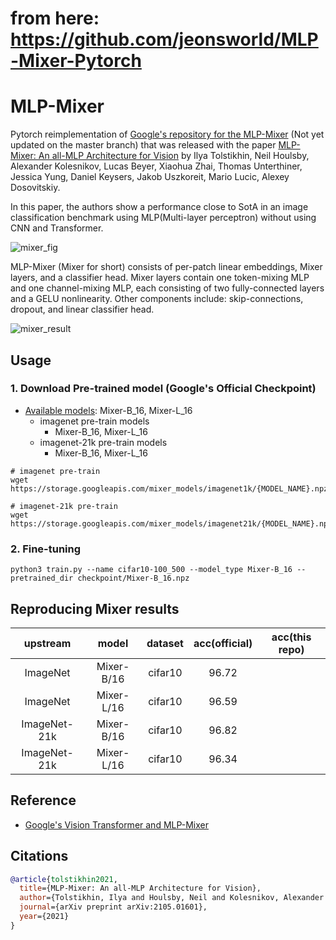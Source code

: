 # from here: https://github.com/jeonsworld/MLP-Mixer-Pytorch


# MLP-Mixer

Pytorch reimplementation of [Google's repository for the MLP-Mixer](https://github.com/google-research/vision_transformer/tree/linen) (Not yet updated on the master branch) that was released with the paper [MLP-Mixer: An all-MLP Architecture for Vision](https://arxiv.org/abs/2105.01601) by Ilya Tolstikhin, Neil Houlsby, Alexander Kolesnikov, Lucas Beyer, Xiaohua Zhai, Thomas Unterthiner, Jessica Yung, Daniel Keysers, Jakob Uszkoreit, Mario Lucic, Alexey Dosovitskiy.

In this paper, the authors show a performance close to SotA in an image classification benchmark using MLP(Multi-layer perceptron) without using CNN and Transformer.

![mixer_fig](./img/mixer_figure.png)

MLP-Mixer (Mixer for short) consists of per-patch linear embeddings, Mixer layers, and a classifier head. Mixer layers contain one token-mixing MLP and one channel-mixing MLP, each consisting of two fully-connected layers and a GELU nonlinearity. Other components include: skip-connections, dropout, and linear classifier head.

![mixer_result](./img/mixer_result.png)


## Usage
### 1. Download Pre-trained model (Google's Official Checkpoint)
* [Available models](https://console.cloud.google.com/storage/browser/mixer_models): Mixer-B_16, Mixer-L_16
  * imagenet pre-train models
    * Mixer-B_16, Mixer-L_16
  * imagenet-21k pre-train models
    * Mixer-B_16, Mixer-L_16
```
# imagenet pre-train
wget https://storage.googleapis.com/mixer_models/imagenet1k/{MODEL_NAME}.npz

# imagenet-21k pre-train
wget https://storage.googleapis.com/mixer_models/imagenet21k/{MODEL_NAME}.npz
```

### 2. Fine-tuning
```
python3 train.py --name cifar10-100_500 --model_type Mixer-B_16 --pretrained_dir checkpoint/Mixer-B_16.npz
```





## Reproducing Mixer results
|   upstream   |    model   | dataset | acc(official) | acc(this repo) |
|:------------:|:----------:|:-------:|:-------------:|:--------------:|
|   ImageNet   | Mixer-B/16 | cifar10 |     96.72     |                |
|   ImageNet   | Mixer-L/16 | cifar10 |     96.59     |                |
| ImageNet-21k | Mixer-B/16 | cifar10 |     96.82     |                |
| ImageNet-21k | Mixer-L/16 | cifar10 |     96.34     |                |



## Reference
* [Google's Vision Transformer and MLP-Mixer](https://github.com/google-research/vision_transformer)


## Citations
```bibtex
@article{tolstikhin2021,
  title={MLP-Mixer: An all-MLP Architecture for Vision},
  author={Tolstikhin, Ilya and Houlsby, Neil and Kolesnikov, Alexander and Beyer, Lucas and Zhai, Xiaohua and Unterthiner, Thomas and Yung, Jessica and Keysers, Daniel and Uszkoreit, Jakob and Lucic, Mario and Dosovitskiy, Alexey},
  journal={arXiv preprint arXiv:2105.01601},
  year={2021}
}
```
